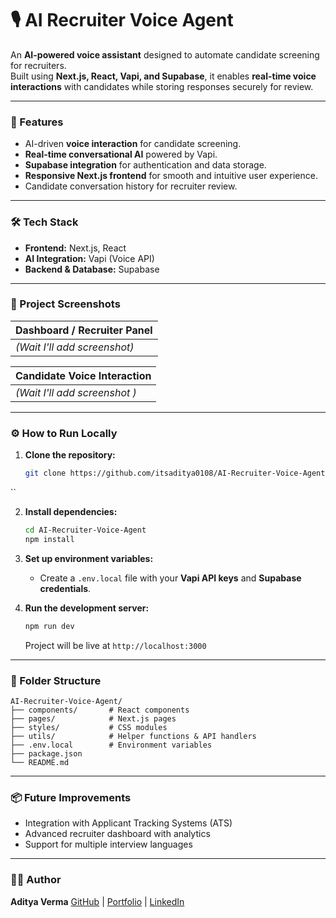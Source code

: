 
# 🎙️ AI Recruiter Voice Agent

An **AI-powered voice assistant** designed to automate candidate screening for recruiters.  
Built using **Next.js, React, Vapi, and Supabase**, it enables **real-time voice interactions** with candidates while storing responses securely for review.

---

### 🚀 Features
* AI-driven **voice interaction** for candidate screening.
* **Real-time conversational AI** powered by Vapi.
* **Supabase integration** for authentication and data storage.
* **Responsive Next.js frontend** for smooth and intuitive user experience.
* Candidate conversation history for recruiter review.

---

### 🛠️ Tech Stack
* **Frontend:** Next.js, React  
* **AI Integration:** Vapi (Voice API)  
* **Backend & Database:** Supabase  

---

### 📸 Project Screenshots

| Dashboard / Recruiter Panel |
| -------------------------- |
| *(Wait I'll add screenshot)* |

| Candidate Voice Interaction |
| -------------------------- |
| *(Wait I'll add screenshot )* |

---

### ⚙️ How to Run Locally

1. **Clone the repository:**
   ```bash
   git clone https://github.com/itsaditya0108/AI-Recruiter-Voice-Agent.git
``

2. **Install dependencies:**

   ```bash
   cd AI-Recruiter-Voice-Agent
   npm install
   ```

3. **Set up environment variables:**

   * Create a `.env.local` file with your **Vapi API keys** and **Supabase credentials**.

4. **Run the development server:**

   ```bash
   npm run dev
   ```

   Project will be live at `http://localhost:3000`

---

### 📁 Folder Structure

```
AI-Recruiter-Voice-Agent/
├── components/       # React components
├── pages/            # Next.js pages
├── styles/           # CSS modules
├── utils/            # Helper functions & API handlers
├── .env.local        # Environment variables
├── package.json
└── README.md
```

---

### 📦 Future Improvements

* Integration with Applicant Tracking Systems (ATS)
* Advanced recruiter dashboard with analytics
* Support for multiple interview languages

---

### 👨‍💻 Author

**Aditya Verma**
[GitHub](https://github.com/itsaditya0108) | [Portfolio](https://itsaditya0108.github.io/adityaportfolio) | [LinkedIn](https://linkedin.com/in/aditya-verma-86b726304)

